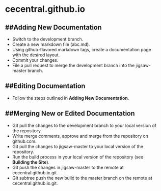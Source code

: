 # cecentral.github.io

##Adding New Documentation
---
- Switch to the development branch.
- Create a new markdown file (abc.md).
- Using github-flavored markdown tags, create a documentation page with the desired layout.
- Commit your changes.
- File a pull request to merge the development branch into the jigsaw-master branch.

##Editing Documentation
---
- Follow the steps outlined in **Adding New Documentation**.

##Merging New or Edited Documentation
---
- Git pull the changes to the development branch to your local version of the repository.
- Write merge comments, approve and merge from the repository on github.com.
- Git pull the changes to jigsaw-master to your local version of the repository.
- Run the build process in your local version of the repository (see **Building the Site**).
- Git push the changes in jigsaw-master to the remote at cecentral.github.io.git.
- Git subtree push the new build to the master branch on the remote at cecentral.github.io.git.
